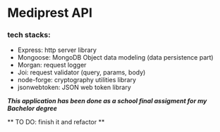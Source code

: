 # Mediprest API

### tech stacks:
- Express: http server library
- Mongoose: MongoDB Object data modeling (data persistence part)
- Morgan: request logger
- Joi: request validator (query, params, body)
- node-forge: cryptography utilities library 
- jsonwebtoken: JSON web token library


**_This application has been done as a school final assigment for my Bachelor degree_**

** TO DO: finish it and refactor ** 
